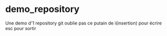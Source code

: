 # demo_repository
Une demo d'1 repository git
oublie pas ce putain de i(insertion) pour écrire
esc pour sortir
